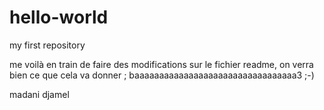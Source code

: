 # hello-world
my first repository

me voilà en train de faire des modifications sur le fichier readme, on verra bien ce que cela va donner ;
baaaaaaaaaaaaaaaaaaaaaaaaaaaaaaaaa3 ;-) 


madani djamel

